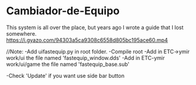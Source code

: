# Cambiador-de-Equipo
This system is all over the place, but years ago I wrote a guide that I lost somewhere.
https://i.gyazo.com/94303a5ca9308c6558d805bc195ace60.mp4

//Note:
-Add uifastequip.py in root folder.
-Compile root
-Add in ETC->ymir work/ui the file named 'fastequip_window.dds'
-Add in ETC-ymir work/ui/game the file named 'fastequip_base.sub'

-Check 'Update' if you want use side bar button
